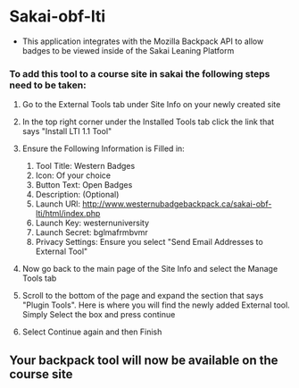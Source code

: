 # Sakai-obf-lti #

* This application integrates with the Mozilla Backpack API to allow badges to be viewed inside of the Sakai Leaning Platform


### To add this tool to a course site in sakai the following steps need to be taken: ###


1. Go to the External Tools tab under Site Info on your newly created site

2. In the top right corner under the Installed Tools tab click the link that says "Install LTI 1.1 Tool"

3. Ensure the Following Information is Filled in:
    1. Tool Title: Western Badges
    2. Icon: Of your choice
    3. Button Text: Open Badges
    4. Description: (Optional)
    5. Launch URl: http://www.westernubadgebackpack.ca/sakai-obf-lti/html/index.php
    6. Launch Key: westernuniversity
    7. Launch Secret: bglmafrmbvmr
    8. Privacy Settings: Ensure you select "Send Email Addresses to External Tool"
     
4. Now go back to the main page of the Site Info and select the Manage Tools tab

5. Scroll to the bottom of the page and expand the section that says "Plugin Tools". Here is where you will find the newly added External tool. Simply Select the box and press continue

6. Select Continue again and then Finish

## Your backpack tool will now be available on the course site ##
